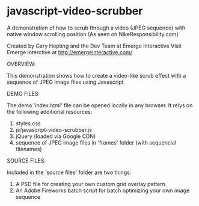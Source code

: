 javascript-video-scrubber
=========================

A demonstration of how to scrub through a video (JPEG sequence) with native window scrolling position (As seen on NikeResponsibility.com)


Created by Gary Hepting and the Dev Team at Emerge Interactive
Visit Emerge Interctive at http://emergeinteractive.com/



OVERVIEW:

This demonstration shows how to create a video-like scrub effect with a sequence of JPEG image files using Javascript.


DEMO FILES:

The demo 'index.html' file can be opened locally in any browser. It relys on the following additional resources:

1) styles.css
2) js/javascript-video-scrubber.js
3) jQuery (loaded via Google CDN)
4) sequence of JPEG image files in 'frames' folder (with sequencial filenames)


SOURCE FILES:

Included in the 'source files' folder are two things:

1) A PSD file for creating your own custom grid overlay pattern
2) An Adobe Fireworks batch script for batch optimizing your own image sequence 